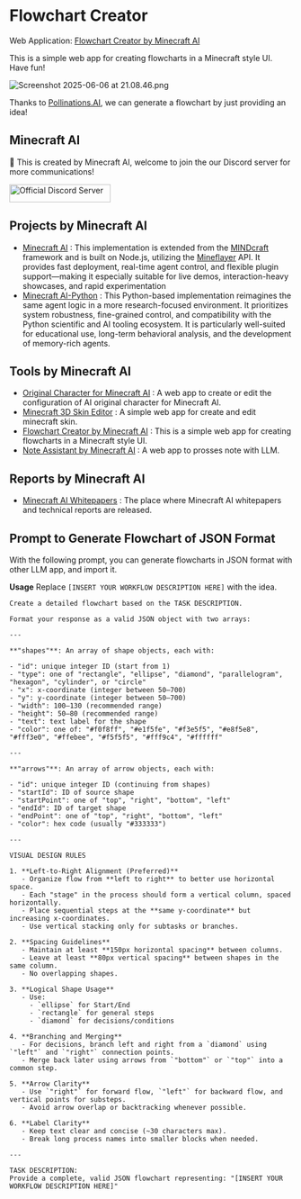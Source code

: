 # Flowchart Creator

Web Application: [Flowchart Creator by Minecraft AI](https://flowchart-creator.vercel.app/)

This is a simple web app for creating flowcharts in a Minecraft style UI. Have fun! 

![Screenshot 2025-06-06 at 21.08.46.png](https://s2.loli.net/2025/06/06/NGbkHC6Q1BIJspL.png)

Thanks to [Pollinations.AI](https://pollinations.ai/), we can generate a flowchart by just providing an idea!

## Minecraft AI
🦾 This is created by Minecraft AI, welcome to join the our Discord server for more communications! 

<a href="https://discord.gg/RKjspnTBmb" target="_blank"><img src="https://s2.loli.net/2025/04/18/CEjdFuZYA4pKsQD.png" alt="Official Discord Server" width="180" height="32"></a>

## Projects by Minecraft AI

- [Minecraft AI](https://github.com/aeromechanic000/minecraft-ai) : This implementation is extended from the [MINDcraft](https://github.com/kolbytn/mindcraft) framework and is built on Node.js, utilizing the [Mineflayer](https://github.com/PrismarineJS/mineflayer) API. It provides fast deployment, real-time agent control, and flexible plugin support—making it especially suitable for live demos, interaction-heavy showcases, and rapid experimentation
- [Minecraft AI-Python](https://github.com/aeromechanic000/minecraft-ai-python) : This Python-based implementation reimagines the same agent logic in a more research-focused environment. It prioritizes system robustness, fine-grained control, and compatibility with
the Python scientific and AI tooling ecosystem. It is particularly well-suited for educational use, long-term
behavioral analysis, and the development of memory-rich agents.

## Tools by Minecraft AI 
- [Original Character for Minecraft AI](https://github.com/aeromechanic000/minecraft-ai-oc-creator) : A web app to create or edit the configuration of AI original character for Minecraft AI.
- [Minecraft 3D Skin Editor](https://github.com/aeromechanic000/minecraft-skin-editor-3d) : A simple web app for create and edit minecraft skin.
- [Flowchart Creator by Minecraft AI](https://github.com/aeromechanic000/flowchart-creator) : This is a simple web app for creating flowcharts in a Minecraft style UI.
- [Note Assistant by Minecraft AI](https://github.com/aeromechanic000/note-assistant) : A web app to prosses note with LLM.

## Reports by Minecraft AI
- [Minecraft AI Whitepapers](https://github.com/aeromechanic000/minecraft-ai-whitepaper) : The place where Minecraft AI whitepapers and technical reports are released.

## Prompt to Generate Flowchart of JSON Format

With the following prompt, you can generate flowcharts in JSON format with other LLM app, and import it. 

**Usage**
Replace `[INSERT YOUR WORKFLOW DESCRIPTION HERE]` with the idea.

```
Create a detailed flowchart based on the TASK DESCRIPTION.

Format your response as a valid JSON object with two arrays:

---

**"shapes"**: An array of shape objects, each with:

- "id": unique integer ID (start from 1)
- "type": one of "rectangle", "ellipse", "diamond", "parallelogram", "hexagon", "cylinder", or "circle"
- "x": x-coordinate (integer between 50–700)
- "y": y-coordinate (integer between 50–700)
- "width": 100–130 (recommended range)
- "height": 50–80 (recommended range)
- "text": text label for the shape
- "color": one of: "#f0f8ff", "#e1f5fe", "#f3e5f5", "#e8f5e8", "#fff3e0", "#ffebee", "#f5f5f5", "#fff9c4", "#ffffff"

---

**"arrows"**: An array of arrow objects, each with:

- "id": unique integer ID (continuing from shapes)
- "startId": ID of source shape
- "startPoint": one of "top", "right", "bottom", "left"
- "endId": ID of target shape
- "endPoint": one of "top", "right", "bottom", "left"
- "color": hex code (usually "#333333")

---

VISUAL DESIGN RULES

1. **Left-to-Right Alignment (Preferred)**
   - Organize flow from **left to right** to better use horizontal space.
   - Each "stage" in the process should form a vertical column, spaced horizontally.
   - Place sequential steps at the **same y-coordinate** but increasing x-coordinates.
   - Use vertical stacking only for subtasks or branches.

2. **Spacing Guidelines**
   - Maintain at least **150px horizontal spacing** between columns.
   - Leave at least **80px vertical spacing** between shapes in the same column.
   - No overlapping shapes.

3. **Logical Shape Usage**
   - Use:
     - `ellipse` for Start/End
     - `rectangle` for general steps
     - `diamond` for decisions/conditions

4. **Branching and Merging**
   - For decisions, branch left and right from a `diamond` using `"left"` and `"right"` connection points.
   - Merge back later using arrows from `"bottom"` or `"top"` into a common step.

5. **Arrow Clarity**
   - Use `"right"` for forward flow, `"left"` for backward flow, and vertical points for substeps.
   - Avoid arrow overlap or backtracking whenever possible.

6. **Label Clarity**
   - Keep text clear and concise (~30 characters max).
   - Break long process names into smaller blocks when needed.

---

TASK DESCRIPTION:
Provide a complete, valid JSON flowchart representing: "[INSERT YOUR WORKFLOW DESCRIPTION HERE]"

```
